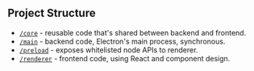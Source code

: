 ## Project Structure

- [`/core`](core/readme.md) - reusable code that's shared between backend and frontend.
- [`/main`](main/readme.md) - backend code, Electron's main process, synchronous.
- [`/preload`](preload/readme.md) - exposes whitelisted node APIs to renderer.
- [`/renderer`](renderer/readme.md) - frontend code, using React and component design.